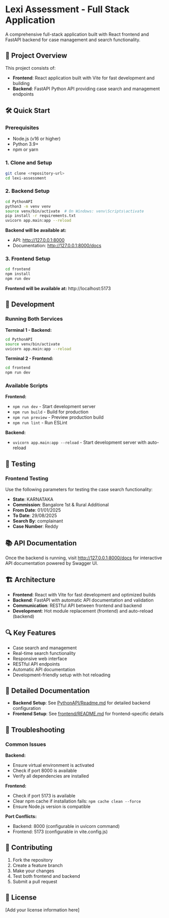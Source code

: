 # Lexi Assessment - Full Stack Application

A comprehensive full-stack application built with React frontend and FastAPI backend for case management and search functionality.

## 🚀 Project Overview

This project consists of:
- **Frontend**: React application built with Vite for fast development and building
- **Backend**: FastAPI Python API providing case search and management endpoints


## 🛠️ Quick Start

### Prerequisites
- Node.js (v16 or higher)
- Python 3.9+
- npm or yarn

### 1. Clone and Setup
```bash
git clone <repository-url>
cd lexi-assessment
```

### 2. Backend Setup
```bash
cd PythonAPI
python3 -m venv venv
source venv/bin/activate  # On Windows: venv\Scripts\activate
pip install -r requirements.txt
uvicorn app.main:app --reload
```

**Backend will be available at:**
- API: http://127.0.0.1:8000
- Documentation: http://127.0.0.1:8000/docs

### 3. Frontend Setup
```bash
cd frontend
npm install
npm run dev
```

**Frontend will be available at:** http://localhost:5173

## 🔧 Development

### Running Both Services

**Terminal 1 - Backend:**
```bash
cd PythonAPI
source venv/bin/activate
uvicorn app.main:app --reload
```

**Terminal 2 - Frontend:**
```bash
cd frontend
npm run dev
```

### Available Scripts

**Frontend:**
- `npm run dev` - Start development server
- `npm run build` - Build for production
- `npm run preview` - Preview production build
- `npm run lint` - Run ESLint

**Backend:**
- `uvicorn app.main:app --reload` - Start development server with auto-reload

## 🧪 Testing

### Frontend Testing
Use the following parameters for testing the case search functionality:

- **State**: KARNATAKA
- **Commission**: Bangalore 1st & Rural Additional
- **From Date**: 01/01/2025
- **To Date**: 29/08/2025
- **Search By**: complainant
- **Case Number**: Reddy

## 📚 API Documentation

Once the backend is running, visit http://127.0.0.1:8000/docs for interactive API documentation powered by Swagger UI.

## 🏗️ Architecture

- **Frontend**: React with Vite for fast development and optimized builds
- **Backend**: FastAPI with automatic API documentation and validation
- **Communication**: RESTful API between frontend and backend
- **Development**: Hot module replacement (frontend) and auto-reload (backend)

## 🔍 Key Features

- Case search and management
- Real-time search functionality
- Responsive web interface
- RESTful API endpoints
- Automatic API documentation
- Development-friendly setup with hot reloading

## 📖 Detailed Documentation

- **Backend Setup**: See [PythonAPI/Readme.md](PythonAPI/Readme.md) for detailed backend configuration
- **Frontend Setup**: See [frontend/README.md](frontend/README.md) for frontend-specific details

## 🚨 Troubleshooting

### Common Issues

**Backend:**
- Ensure virtual environment is activated
- Check if port 8000 is available
- Verify all dependencies are installed

**Frontend:**
- Check if port 5173 is available
- Clear npm cache if installation fails: `npm cache clean --force`
- Ensure Node.js version is compatible

**Port Conflicts:**
- Backend: 8000 (configurable in uvicorn command)
- Frontend: 5173 (configurable in vite.config.js)

## 🤝 Contributing

1. Fork the repository
2. Create a feature branch
3. Make your changes
4. Test both frontend and backend
5. Submit a pull request

## 📄 License

[Add your license information here]
